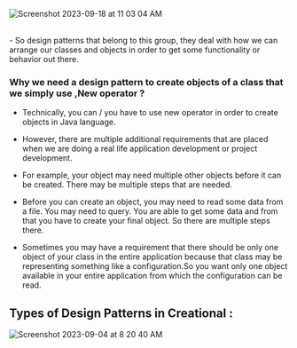 ![Screenshot 2023-09-18 at 11 03 04 AM](https://github.com/SiddharthMathurDeveloper/Backend-Engineering/assets/133037456/7a769c60-576c-4e61-9b67-33208f6f99f0)

<br/>
- So design patterns that belong to this group, they deal with how we can arrange our classes and objects in order to get some functionality or behavior out there.

  ### Why we need a design pattern to create objects of a class that we simply use ,New operator ?

 - Technically, you can / you have to use new operator in order to create objects in Java language.
   
 - However, there are multiple additional requirements that are placed when we are doing a real life application development or project development.
   
 - For example, your object may need multiple other objects before it can be created. There may be multiple steps that are needed.

 - Before you can create an object, you may need to read some data from a file. You may need to query. You are able to get some data and from that you have to create your final object. So there are multiple steps there.

 - Sometimes you may have a requirement that there should be only one object of your class in the entire application because that class may be representing something like a configuration.So you want only one object available in your entire application from which the configuration can be read.

## Types of Design Patterns in Creational :
![Screenshot 2023-09-04 at 8 20 40 AM](https://github.com/SiddharthMathurDeveloper/Backend-Engineering/assets/133037456/b956ca6a-0afd-4a5e-8476-a7cef3ad20cf)
<br/>

